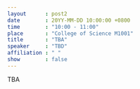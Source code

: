 ```yaml
---
layout      : post2
date        : 20YY-MM-DD 10:00:00 +0800
time        : "10:00 - 11:00"
place       : "College of Science M1001"
title       : "TBA"
speaker     : "TBD"
affiliation : " "
show        : false
---
```


TBA

